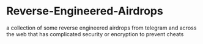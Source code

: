 # Reverse-Engineered-Airdrops
a collection of some reverse engineered airdrops from telegram and across the web that has complicated security or encryption to prevent cheats
